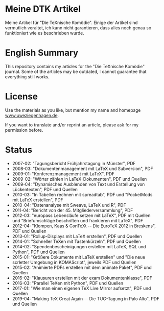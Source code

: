 # Meine DTK Artikel

Meine Artikel für "Die TeXnische Komödie". Einige der Artikel sind vermutlich veraltet, 
ich kann nicht garantieren, dass alles noch genau so funktioniert wie es beschrieben
wurde.

# English Summary

This repository contains my articles for the "Die TeXnische Komödie" journal. Some of 
the articles may be outdated, I cannot guarantee that everything still works.

# License

Use the materials as you like, but mention my name and homepage www.uweziegenhagen.de.

If you want to translate and/or reprint an article, please ask for my permission before.


# Status

* 2007-02: "Tagungsbericht Frühjahrstagung in Münster", PDF
* 2008-03: "Dokumentenmanagement mit LaTeX und Subversion", PDF
* 2009-01: "Konferenzmanagement mit LaTeX", PDF
* 2009-02: "Wörter zählen in LaTeX-Dokumenten", PDF und Quellen
* 2009-04: "Dynamisches Ausblenden von Text und Erstellung von Lückentexten", PDF und Quellen
* 2010-03: "In Tabellen rechnen mit spreadtab", PDF und "PocketMods mit LaTeX erstellen", PDF
* 2010-04: "Datenanalyse mit Sweave, LaTeX und R", PDF
* 2011-04: "Bericht von der 45. Mitgliederversammlung", PDF
* 2012-03: "europass Lebensläufe setzen mit LaTeX", PDF mit Quellen und "Briefumschläge beschriften und frankieren mit LaTeX", PDF
* 2012-04: "Klompen, Kaas & ConTeXt -- Die EuroTeX 2012 in Breskens", PDF und Quellen
* 2013-01: "Rollup-Displays mit LaTeX erstellen", PDF und Quellen
* 2014-01: "Schneller TeXen mit Tastenkürzeln", PDF und Quellen
* 2014-02: "Spendenbescheinigungen erstellen mit LaTeX, SQL und Python", PDF und Quellen
* 2015-01: "Größere Dokumente mit LaTeX erstellen" und "Die neue scrletter Umgebung in KOMAScript", jeweils PDF und Quellen
* 2015-02: "Animierte PDFs erstellen mit dem animate Paket", PDF und Quellen
* 2016-02: "Klausuren erstellen mit der exam Dokumentenklasse", PDF
* 2016-03: "Parallel TeXen mit Python", PDF und Quellen
* 2017-01: "Wie man einen eigenen TeX Live Mirror aufsetzt", PDF und Quellen
* 2019-04: "Making TeX Great Again -- Die TUG-Tagung in Palo Alto", PDF und Quellen
